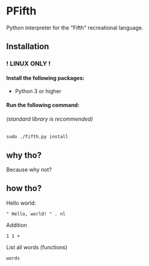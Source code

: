 # PFifth
Python interpreter for the "Fifth" recreational language.
## Installation 
### ! LINUX ONLY !
#### Install the following packages:
- Python 3 or higher
#### Run the following command:
###### (standard library is recommended)
```sudo ./fifth.py install```
## why tho?
Because why not?
## how tho?
Hello world:
```
" Hello, world! " . nl
```
Addition
```
1 1 +
```         
List all words (functions)
```
words
```